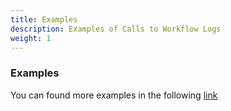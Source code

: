 ```yaml
---
title: Examples
description: Examples of Calls to Workflow Logs
weight: 1
---
```


### Examples

You can found more examples in the following [link](/docs/general/examples.html)